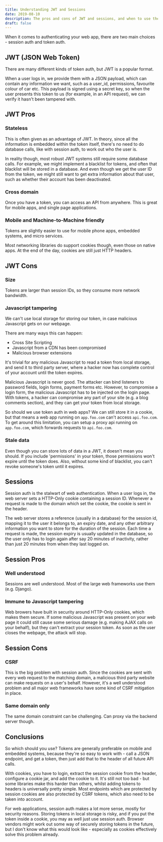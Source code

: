```yaml
---
title: Understanding JWT and Sessions
date: 2019-08-10
description: The pros and cons of JWT and sessions, and when to use them.
draft: false
---
```


When it comes to authenticating your web app, there are two main choices - session auth and token auth.

## JWT (JSON Web Token)

There are many different kinds of token auth, but JWT is a popular format.

When a user logs in, we provide them with a JSON payload, which can contain any information we want, such as a user_id, permissions, favourite colour of car etc. This payload is signed using a secret key, so when the user presents this token to us (for example, in an API request), we can verify it hasn't been tampered with.

## JWT Pros

### Stateless

This is often given as an advantage of JWT. In theory, since all the information is embedded within the token itself, there's no need to do database calls, like with session auth, to work out who the user is.

In reality though, most robust JWT systems still require some database calls. For example, we might implement a blacklist for tokens, and often that blacklist will be stored in a database. And even though we get the user ID from the token, we might still want to get extra information about that user, such as whether their account has been deactivated.

### Cross domain

Once you have a token, you can access an API from anywhere. This is great for mobile apps, and single page applications.

### Mobile and Machine-to-Machine friendly

Tokens are slightly easier to use for mobile phone apps, embedded systems, and micro services.

Most networking libraries do support cookies though, even those on native apps. At the end of the day, cookies are still just HTTP headers.

## JWT Cons

### Size

Tokens are larger than session IDs, so they consume more network bandwidth.

### Javascript tampering

We can't use local storage for storing our token, in case malicious Javascript gets on our webpage.

There are many ways this can happen:

 * Cross Site Scripting
 * Javascript from a CDN has been compromised
 * Malicious browser extensions

It's trivial for any malicious Javascript to read a token from local storage, and send it to third party server, where a hacker now has complete control of your account until the token expires.

Malicious Javascript is never good. The attacker can bind listeners to password fields, login forms, payment forms etc. However, to compromise a login form, the malicious Javascript has to be injected on the login page. With tokens, a hacker can compromise any part of your site (e.g. a blog comments section), and they can get your token from local storage.

So should we use token auth in web apps? We can still store it in a cookie, but that means a web app running on `app.foo.com` can't access `api.foo.com`. To get around this limitation, you can setup a proxy api running on `app.foo.com`, which forwards requests to `api.foo.com`.

### Stale data

Even though you can store lots of data in a JWT, it doesn't mean you should. If you include 'permissions' in your token, those permissions won't expire until the token does. Also, without some kind of blacklist, you can't revoke someone's token until it expires.

## Sessions

Session auth is the stalwart of web authentication. When a user logs in, the web server sets a HTTP-Only cookie containing a session ID. Whenever a request is made to the domain which set the cookie, the cookie is sent in the header.

The web server stores a reference (usually in a database) for the session id, mapping it to the user it belongs to, an expiry date, and any other arbitrary information you want to store for the duration of the session. Each time a request is made, the session expiry is usually updated in the database, so the user only has to login again after say 20 minutes of inactivity, rather than just 20 minutes from when they last logged on.

## Session Pros

### Well understood

Sessions are well understood. Most of the large web frameworks use them (e.g. Django).

### Immune to Javascript tampering

Web browers have built in security around HTTP-Only cookies, which makes them secure. If some malicious Javascript was present on your web page it could still cause some serious damage (e.g. making AJAX calls on your behalf), but they can't extract your session token. As soon as the user closes the webpage, the attack will stop.

## Session Cons

### CSRF

This is the big problem with session auth. Since the cookies are sent with every web request to the matching domain, a malicious third party website can make requests on a user's behalf. However, it's a well understood problem and all major web frameworks have some kind of CSRF mitigation in place.

### Same domain only

The same domain constraint can be challenging. Can proxy via the backend server though.

## Conclusions

So which should you use? Tokens are generally preferable on mobile and embedded systems, because they're so easy to work with - call a JSON endpoint, and get a token, then just add that to the header of all future API calls.

With cookies, you have to login, extract the session cookie from the header, configure a cookie jar, and add the cookie to it. It's still not too bad - but some libraries make this harder than others, whilst adding tokens to headers is universally pretty simple. Most endpoints which are protected by session cookies are also protected by CSRF tokens, which also need to be taken into account.

For web applications, session auth makes a lot more sense, mostly for security reasons. Storing tokens in local storage is risky, and if you put the token inside a cookie, you may as well just use session auth. Browser vendors might work out some way of securely storing tokens in the future, but I don't know what this would look like - especially as cookies effectively solve this problem already.
